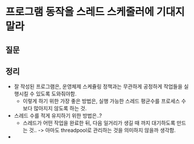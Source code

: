 # 프로그램 동작을 스레드 스케줄러에 기대지 말라



## 질문



## 정리

- 잘 작성된 프로그램은, 운영체제 스케쥴링 정책과는 무관하게 공정하게 작업들을 실행시킬 수 있도록 도와줘야함.
  - 이렇게 하기 위한 가장 좋은 방법은, 실행 가능한 스레드 평균수를 프로세스 수보다 많아지지 않도록 하는 것.
- 스레드 수를 적게 유지하기 위한 방법은..?
  - 스레드가 어떤 작업을 완료한 뒤, 다음 일거리가 생길 때 까지 대기하도록 만드는 것.. -> 아마도 threadpool로 관리하는 것을 의미하지 않을까 생각함.
- 